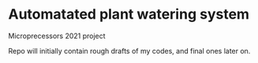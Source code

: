 # Automatated plant watering system

Microprecessors 2021 project

Repo will initially contain rough drafts of my codes, and final ones later on.
